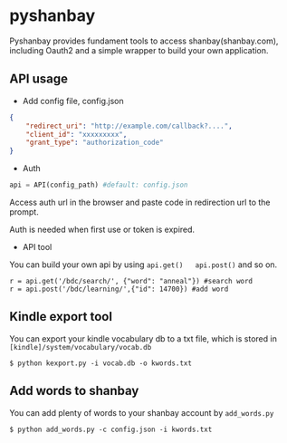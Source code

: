 # pyshanbay
Pyshanbay provides fundament tools to access shanbay(shanbay.com), including Oauth2 and a simple wrapper to build your own application.

## API usage
* Add config file, config.json

```json
{
    "redirect_uri": "http://example.com/callback?....",
    "client_id": "xxxxxxxxx",
    "grant_type": "authorization_code"
}
```
* Auth

```python
api = API(config_path) #default: config.json
```
Access auth url in the browser and paste code in redirection url to the prompt.

Auth is needed when first use or token is expired.

* API tool

You can build your own api by using `api.get()   api.post()` and so on.

```
r = api.get('/bdc/search/', {"word": "anneal"}) #search word
r = api.post('/bdc/learning/',{"id": 14700}) #add word
```

## Kindle export tool
You can export your kindle vocabulary db to a txt file, which is stored in `[kindle]/system/vocabulary/vocab.db`

```shell
$ python kexport.py -i vocab.db -o kwords.txt
```

## Add words to shanbay
You can add plenty of words to your shanbay account by `add_words.py`


```shell
$ python add_words.py -c config.json -i kwords.txt
```

 



